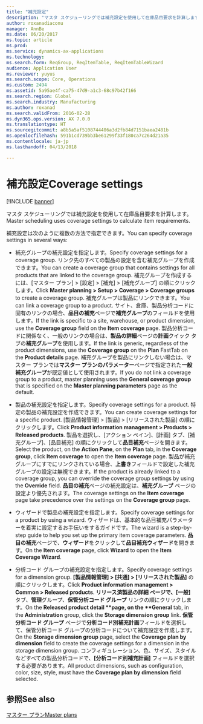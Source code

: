 ```yaml
---
title: "補充設定"
description: "マスタ スケジューリングでは補充設定を使用して在庫品目要求を計算します。"
author: roxanadiaconu
manager: AnnBe
ms.date: 06/20/2017
ms.topic: article
ms.prod: 
ms.service: dynamics-ax-applications
ms.technology: 
ms.search.form: ReqGroup, ReqItemTable, ReqItemTableWizard
audience: Application User
ms.reviewer: yuyus
ms.search.scope: Core, Operations
ms.custom: 2494
ms.assetid: 5a95ae4f-ca75-47d9-a1c3-68c97b42f166
ms.search.region: Global
ms.search.industry: Manufacturing
ms.author: roxanad
ms.search.validFrom: 2016-02-28
ms.dyn365.ops.version: AX 7.0.0
ms.translationtype: HT
ms.sourcegitcommit: a8b5a5af5108744406a3d2fb84d7151baea2481b
ms.openlocfilehash: 591b1cd739bb3be61299f33f180ca7c264d21a35
ms.contentlocale: ja-jp
ms.lasthandoff: 04/13/2018

---
```


# <a name="coverage-settings"></a><span data-ttu-id="3f8d3-103">補充設定</span><span class="sxs-lookup"><span data-stu-id="3f8d3-103">Coverage settings</span></span>

[!INCLUDE [banner](../includes/banner.md)]

<span data-ttu-id="3f8d3-104">マスタ スケジューリングでは補充設定を使用して在庫品目要求を計算します。</span><span class="sxs-lookup"><span data-stu-id="3f8d3-104">Master scheduling uses coverage settings to calculate item requirements.</span></span> 

<span data-ttu-id="3f8d3-105">補充設定は次のように複数の方法で指定できます。</span><span class="sxs-lookup"><span data-stu-id="3f8d3-105">You can specify coverage settings in several ways:</span></span>

-   <span data-ttu-id="3f8d3-106">補充グループの補充設定を指定します。</span><span class="sxs-lookup"><span data-stu-id="3f8d3-106">Specify coverage settings for a coverage group.</span></span> <span data-ttu-id="3f8d3-107">リンク先のすべての製品の設定を含む補充グループを作成できます。</span><span class="sxs-lookup"><span data-stu-id="3f8d3-107">You can create a coverage group that contains settings for all products that are linked to the coverage group.</span></span> <span data-ttu-id="3f8d3-108">補充グループを作成するには、[マスター プラン] &gt; [設定] &gt; [補充] &gt; [補充グループ] の順にクリックします。</span><span class="sxs-lookup"><span data-stu-id="3f8d3-108">Click **Master planning &gt; Setup &gt; Coverage &gt; Coverage groups** to create a coverage group.</span></span> <span data-ttu-id="3f8d3-109">補充グループは製品にリンクできます。</span><span class="sxs-lookup"><span data-stu-id="3f8d3-109">You can link a coverage group to a product.</span></span> <span data-ttu-id="3f8d3-110">サイト、倉庫、製品分析コードに固有のリンクの場合、**品目の補充**ページで**補充グループ**のフィールドを使用します。</span><span class="sxs-lookup"><span data-stu-id="3f8d3-110">If the link is specific to a site, warehouse, or product dimension, use the **Coverage group** field on the **Item coverage** page.</span></span> <span data-ttu-id="3f8d3-111">製品分析コードに関係なく、一般のリンクの場合は、**製品の詳細**ページの**計画**クイック タブの**補充グループ**を使用します。</span><span class="sxs-lookup"><span data-stu-id="3f8d3-111">If the link is generic, regardless of the product dimensions, use the **Coverage group** on the **Plan** FastTab on the **Product details** page.</span></span> <span data-ttu-id="3f8d3-112">補充グループを製品にリンクしない場合は、マスター プランでは**マスター プランのパラメーター**ページで指定された**一般補充グループ**が既定値として使用されます。</span><span class="sxs-lookup"><span data-stu-id="3f8d3-112">If you do not link a coverage group to a product, master planning uses the **General coverage group** that is specified on the **Master planning parameters** page as the default.</span></span>

-   <span data-ttu-id="3f8d3-113">製品の補充設定を指定します。</span><span class="sxs-lookup"><span data-stu-id="3f8d3-113">Specify coverage settings for a product.</span></span> <span data-ttu-id="3f8d3-114">特定の製品の補充設定を作成できます。</span><span class="sxs-lookup"><span data-stu-id="3f8d3-114">You can create coverage settings for a specific product.</span></span> <span data-ttu-id="3f8d3-115">[製品情報管理] &gt; [製品] &gt; [リリースされた製品] の順にクリックします。</span><span class="sxs-lookup"><span data-stu-id="3f8d3-115">Click **Product information management &gt; Products &gt; Released products**.</span></span> <span data-ttu-id="3f8d3-116">製品を選択し、[アクション ペイン]、[計画] タブ、[補充グループ]、[品目補充] の順にクリックして**品目補充**ページを開きます。</span><span class="sxs-lookup"><span data-stu-id="3f8d3-116">Select the product, on the **Action Pane**, on the **Plan** tab, in the **Coverage group**, click **Item coverage** to open the **Item coverage** page.</span></span> <span data-ttu-id="3f8d3-117">製品が補充グループにすでにリンクされている場合、**上書き**フィールドで設定した補充グループの設定は無視できます。</span><span class="sxs-lookup"><span data-stu-id="3f8d3-117">If the product is already linked to a coverage group, you can override the coverage group settings by using the **Override** field.</span></span> <span data-ttu-id="3f8d3-118">**品目の補充**ページの補充設定は、**補充グループ** ページの設定より優先されます。</span><span class="sxs-lookup"><span data-stu-id="3f8d3-118">The coverage settings on the **Item coverage** page take precedence over the settings on the **Coverage group** page.</span></span>

<!-- -->

-   <span data-ttu-id="3f8d3-119">ウィザードで製品の補充設定を指定します。</span><span class="sxs-lookup"><span data-stu-id="3f8d3-119">Specify coverage settings for a product by using a wizard.</span></span> <span data-ttu-id="3f8d3-120">ウィザードは、基本的な品目補充パラメーターを着実に設定するお手伝いをするガイドです。</span><span class="sxs-lookup"><span data-stu-id="3f8d3-120">The wizard is a step-by-step guide to help you set up the primary item coverage parameters.</span></span> <span data-ttu-id="3f8d3-121">**品目の補充**ページで、**ウィザード**をクリックして**品目補充ウィザード**を開きます。</span><span class="sxs-lookup"><span data-stu-id="3f8d3-121">On the **Item coverage** page, click **Wizard** to open the **Item Coverage Wizard**.</span></span>

<!-- -->

- <span data-ttu-id="3f8d3-122">分析コード グループの補充設定を指定します。</span><span class="sxs-lookup"><span data-stu-id="3f8d3-122">Specify coverage settings for a dimension group.</span></span> <span data-ttu-id="3f8d3-123"><strong>[製品情報管理] &gt; [共通] &gt; [リリースされた製品]</strong> の順にクリックします。</span><span class="sxs-lookup"><span data-stu-id="3f8d3-123">Click <strong>Product information management &gt; Common &gt; Released products</strong>.</span></span> <span data-ttu-id="3f8d3-124"><strong>リリース済製品の詳細 **ページ**で、[一般]</strong> タブ、<strong>管理</strong>グループ、<strong>保管分析コード グループ</strong> リンクの順にクリックします。</span><span class="sxs-lookup"><span data-stu-id="3f8d3-124">On the <strong>Released product detail **page, on the **General</strong> tab, in the <strong>Administration</strong> group, click the <strong>Storage dimension group</strong> link.</span></span> <span data-ttu-id="3f8d3-125"><strong>保管分析コード グループ</strong> ページで<strong>分析コード別補充計画</strong>フィールドを選択して、保管分析コード グループの分析コードについて補充設定を作成します。</span><span class="sxs-lookup"><span data-stu-id="3f8d3-125">On the <strong>Storage dimension group</strong> page, select the <strong>Coverage plan by dimension</strong> field to create the coverage settings for a dimension in the storage dimension group.</span></span> <span data-ttu-id="3f8d3-126">コンフィギュレーション、色、サイズ、スタイルなどすべての製品分析コードで、<strong>[分析コード別補充計画]</strong> フィールドを選択する必要があります。</span><span class="sxs-lookup"><span data-stu-id="3f8d3-126">All product dimensions, such as configuration, color, size, style, must have the <strong>Coverage plan by dimension</strong> field selected.</span></span>



<a name="see-also"></a><span data-ttu-id="3f8d3-127">参照</span><span class="sxs-lookup"><span data-stu-id="3f8d3-127">See also</span></span>
--------

[<span data-ttu-id="3f8d3-128">マスター プラン</span><span class="sxs-lookup"><span data-stu-id="3f8d3-128">Master plans</span></span>](master-plans.md)




